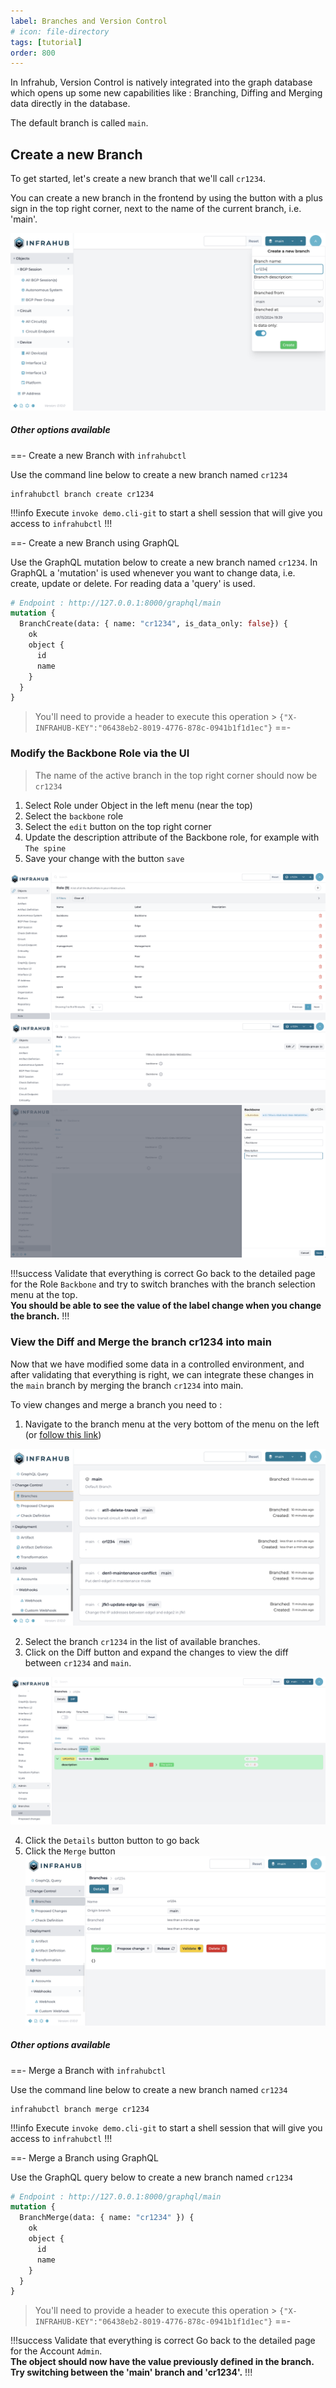 ```yaml
---
label: Branches and Version Control
# icon: file-directory
tags: [tutorial]
order: 800
---
```


In Infrahub, Version Control is natively integrated into the graph database which opens up some new capabilities like : Branching, Diffing and Merging data directly in the database.

The default branch is called `main`.

## Create a new Branch

To get started, let's create a new branch that we'll call `cr1234`.

You can create a new branch in the frontend by using the button with a plus sign in the top right corner, next to the name of the current branch, i.e. 'main'.

![](../media/tutorial/tutorial-1-branch-and-version-control.cy.ts/tutorial_1_branch_creation.png)

##### Other options available

==- Create a new Branch with `infrahubctl`

Use the command line below to create a new branch named `cr1234`
```
infrahubctl branch create cr1234
```

!!!info
Execute `invoke demo.cli-git` to start a shell session that will give you access to `infrahubctl`
!!!

==- Create a new Branch using GraphQL

Use the GraphQL mutation below to create a new branch named `cr1234`. In GraphQL a 'mutation' is used
whenever you want to change data, i.e. create, update or delete. For reading data a 'query' is used.

```graphql
# Endpoint : http://127.0.0.1:8000/graphql/main
mutation {
  BranchCreate(data: { name: "cr1234", is_data_only: false}) {
    ok
    object {
      id
      name
    }
  }
}
```

> You'll need to provide a header to execute this operation > `{"X-INFRAHUB-KEY":"06438eb2-8019-4776-878c-0941b1f1d1ec"}`
==-

### Modify the Backbone Role via the UI

> The name of the active branch in the top right corner should now be `cr1234`

1. Select Role under Object in the left menu (near the top)
2. Select the `backbone` role
3. Select the `edit` button on the top right corner
4. Update the description attribute of the Backbone role, for example with `The spine`
5. Save your change with the button `save`

![Access the roles](../media/tutorial/tutorial-1-branch-and-version-control.cy.ts/tutorial_1_roles.png)
![Select the backbone role](../media/tutorial/tutorial-1-branch-and-version-control.cy.ts/tutorial_1_role_details.png)
![Select the `edit` button](../media/tutorial/tutorial-1-branch-and-version-control.cy.ts/tutorial_1_role_edit.png)

!!!success Validate that everything is correct
Go back to the detailed page for the Role `Backbone` and try to switch branches with the branch selection menu at the top. <br>
**You should be able to see the value of the label change when you change the branch.**
!!!

### View the Diff and Merge the branch cr1234 into main

Now that we have modified some data in a controlled environment, and after validating that everything is right, we can integrate these changes in the `main` branch by merging the branch `cr1234` into main.

To view changes and merge a branch you need to :
1. Navigate to the branch menu at the very bottom of the menu on the left (or [follow this link](http://localhost:8000/branches/))

![Branches list](../media/tutorial/tutorial-1-branch-and-version-control.cy.ts/tutorial_1_branch_list.png)

2. Select the branch `cr1234` in the list of available branches.
3. Click on the Diff button and expand the changes to view the diff between `cr1234` and `main`.

![Branch diff](../media/tutorial/tutorial-1-branch-and-version-control.cy.ts/tutorial_1_branch_diff.png)

4. Click the `Details` button button to go back
5. Click the `Merge` button
![Branch details](../media/tutorial/tutorial-1-branch-and-version-control.cy.ts/tutorial_1_branch_details.png)


##### Other options available

==- Merge a Branch with `infrahubctl`

Use the command line below to create a new branch named `cr1234`
```
infrahubctl branch merge cr1234
```

!!!info
Execute `invoke demo.cli-git` to start a shell session that will give you access to `infrahubctl`
!!!

==- Merge a Branch using GraphQL

Use the GraphQL query below to create a new branch named `cr1234`

```graphql
# Endpoint : http://127.0.0.1:8000/graphql/main
mutation {
  BranchMerge(data: { name: "cr1234" }) {
    ok
    object {
      id
      name
    }
  }
}
```
> You'll need to provide a header to execute this operation > `{"X-INFRAHUB-KEY":"06438eb2-8019-4776-878c-0941b1f1d1ec"}`
==-

!!!success Validate that everything is correct
Go back to the detailed page for the Account `Admin`.<br>
**The object should now have the value previously defined in the branch. Try switching between the 'main' branch and 'cr1234'.**
!!!



